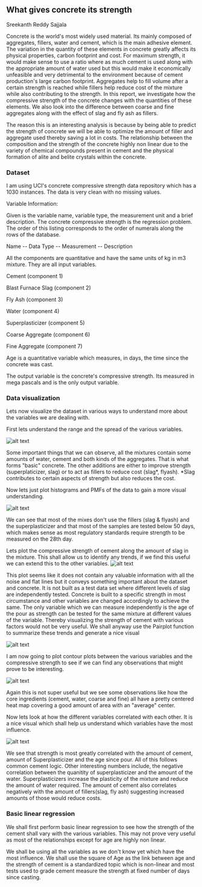 ## What gives concrete its strength

Sreekanth Reddy Sajjala

Concrete is the world's most widely used material. Its mainly composed of aggregates, fillers, water and cement, which is the main adhesive element. The variation in the quantity of these elements in concrete greatly affects its physical properties, carbon footprint and cost. For maximum strength, it would make sense to use a ratio where as much cement is used along with the appropriate amount of water used but this would make it economically unfeasible and very detrimental to the environment because of cement production's large carbon footprint. Aggregates help to fill volume after a certain strength is reached while fillers help reduce cost of the mixture while also contributing to the strength. In this report, we investigate how the compressive strength of the concrete changes with the quantities of these elements. We also look into the difference between coarse and fine aggregates along with the effect of slag and fly ash as fillers.

The reason this is an interesting analysis is because by being able to predict the strength of concrete we will be able to optimize the amount of filler and aggregate used thereby saving a lot in costs. The relationship between the composition and the strength of the concrete highly non linear due to the variety of chemical compounds present in cement and the physical formation of alite and belite crystals within the concrete.

### Dataset

I am using UCI's concrete compressive strength data repository which has a 1030 instances. The data is very clean with no missing values.


Variable Information:

Given is the variable name, variable type, the measurement unit and a brief description.
The concrete compressive strength is the regression problem. The order of this listing
corresponds to the order of numerals along the rows of the database.

Name -- Data Type -- Measurement -- Description

All the components are quantitative and have the same units of kg in m3 mixture.
They are all input variables.

Cement (component 1)

Blast Furnace Slag (component 2)

Fly Ash (component 3)

Water (component 4)

Superplasticizer (component 5)

Coarse Aggregate (component 6)

Fine Aggregate (component 7)

Age is a quantitative variable which measures, in days, the time since the concrete was cast.

The output variable is the concrete's compressive strength. Its measured in mega pascals and is the only output variable.


### Data visualization

Lets now visualize the dataset in various ways to understand more about the variables we are dealing with. 

First lets understand the range and the spread of the various variables. 

![alt text](https://github.com/ssreekanth2000/project3/blob/master/photos/var.png)

Some important things that we can observe, all the mixtures contain some amounts of water, cement and both kinds of the aggregates. That is what forms "basic" concrete. The other additions are either to improve strength (superplaticizer, slag) or to act as fillers to reduce cost (slag*, flyash). *Slag contributes to certain aspects of strength but also reduces the cost.

Now lets just plot histograms and PMFs of the data to gain a more visual understanding.

![alt text](https://github.com/ssreekanth2000/project3/blob/master/photos/hist.png)


We can see that most of the mixes don't use the fillers (slag & flyash) and the superplasticizer and that most of the samples are tested below 50 days, which makes sense as most regulatory standards require strength to be measured on the 28th day.

Lets plot the compressive strength of cement along the amount of slag in the mixture. This shall allow us to identify any trends, if we find this useful we can extend this to the other variables.
![alt text](https://github.com/ssreekanth2000/project3/blob/master/photos/plot.png)


This plot seems like it does not contain any valuable information with all the noise and flat lines but it conveys something important about the dataset and concrete. 
It is not built as a test data set where different levels of slag are independently tested. 
Concrete is built to a specific strength in most circumstance and other variables are changed accordingly to achieve the same. 
The only variable which we can measure independently is the age of the pour as strength can be tested for the same mixture at different values of the variable. 
Thereby visualizing the strength of cement with various factors would not be very useful. 
We shall anyway use the Pairplot function to summarize these trends and generate a nice visual

![alt text](https://github.com/ssreekanth2000/project3/blob/master/photos/pair.png)

I am now going to plot contour plots between the various variables and the compressive strength to see if we can find any observations that might prove to be interesting.

![alt text](https://github.com/ssreekanth2000/project3/blob/master/photos/heat.png)

Again this is not super useful but we see some observations like how the core ingredients (cement, water, coarse and fine) all have a pretty centered heat map covering a good amount of area with an "average" center.

Now lets look at how the different variables correlated with each other. It is a nice visual which shall help us understand which variables have the most influence.

![alt text](https://github.com/ssreekanth2000/project3/blob/master/photos/corr.png)

We see that strength is most greatly correlated with the amount of cement, amount of Superplasticizer and the age since pour. All of this follows common cement logic. Other interesting numbers include, the negative correlation between the quanitity of superplasticizer and the amount of the water. Superplasticizers increase the plasticity of the mixture and reduce the amount of water required. The amount of cement also correlates negatively with the amount of fillers(slag, fly ash) suggesting increased amounts of those would reduce costs.

### Basic linear regression

We shall first  perform basic linear regression to see how the strength of the cement shall vary with the various variables. This may not prove very useful as most of the relationships except for age are highly non linear.


We shall be using all the variables as we don't know yet which have the most influence. We shall use the square of Age as the link between age and the strength of cement is a standardized topic which is non-linear and most tests used to grade cement measure the strength at fixed number of days since casting.  



